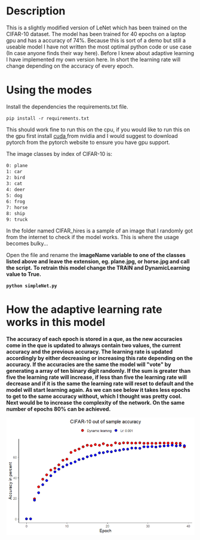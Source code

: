 # Description
This is a slightly modified version of LeNet which has been trained on the CIFAR-10 dataset. The model has been trained for 40 epochs on a laptop gpu and has a accuracy of 74%. Because this is sort of a demo but still a useable model I have not written the most optimal python code or use case (In case anyone finds their way here). Before I knew about adaptive learning I have implemented my own version here. In short the learning rate will change depending on the accuracy of every epoch.
# Using the modes
Install the dependencies the requirements.txt file.
```
pip install -r requirements.txt
```
This should work fine to run this on the cpu, if you would like to run this on the gpu first install <a href=https://developer.nvidia.com/cuda-downloads target="_blank"> cuda </a> from nvidia and I would suggest to download pytorch from the pytorch website to ensure you have gpu support. 

The image classes by index of CIFAR-10 is:
```
0: plane
1: car
2: bird
3: cat
4: deer
5: dog
6: frog
7: horse
8: ship
9: truck
```
In the folder named CIFAR_hires is a sample of an image that I randomly got from the internet to check if the model works. This is where the usage becomes bulky...

Open the file and rename the <b>imageName<b/> variable to one of the classes listed above and leave the extension, eg. plane.jpg, or horse.jpg and call the script.  To retrain this model change the <b>TRAIN<b/> and <b>DynamicLearning<b/> value to True.

  ```
  python simpleNet.py
  ```
 # How the adaptive learning rate works in this model
 The accuracy of each epoch is stored in a que, as the new accuracies come in the que is updated to always contain two values, the current accuracy and the previous accuracy. The learning rate is updated accordingly by either decreasing or increasing this rate depending on the accuracy. If the accuracies are the same the model will "vote" by generating a array of ten binary digit randomly. If the sum is greater than five the learning rate will increase, if less than five the learning rate will decrease and if it is the same the learning rate will reset to default and the model will start learning again. As we can see below it takes less epochs to get to the same accuracy without, which I thought was pretty cool. Next would be to increase the complexity of the network. On the same number of epochs 80% can be achieved.
 
 ![Image of accuracy](https://github.com/JamesGallant/Modified-LeNet-1/blob/master/images/CIFAR10%20accuracy.png)

  
